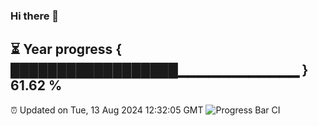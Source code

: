### Hi there 👋
⏳ Year progress { ██████████████████▁▁▁▁▁▁▁▁▁▁▁▁ } 61.62 %
---
⏰ Updated on Tue, 13 Aug 2024 12:32:05 GMT
![Progress Bar CI](https://github.com/liununu/liununu/workflows/Progress%20Bar%20CI/badge.svg)
